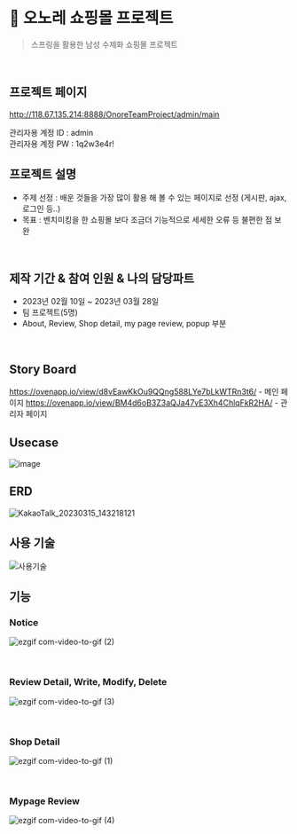 # :pushpin: 오노레 쇼핑몰 프로젝트
> 스프링을 활용한 남성 수제화 쇼핑몰 프로젝트  

</br>

## 프로젝트 페이지
http://118.67.135.214:8888/OnoreTeamProject/admin/main

관리자용 계정 ID : admin </br>
관리자용 계정 PW : 1q2w3e4r!


## 프로젝트 설명
 - 주제 선정 :  배운 것들을 가장 많이 활용 해 볼 수 있는 페이지로 선정 (게시판, ajax, 로그인 등..)
 - 목표 : 벤치미킹을 한 쇼핑몰 보다 조금더 기능적으로 세세한 오류 등 불편한 점 보완
  </br>

## 제작 기간 & 참여 인원 & 나의 담당파트
 - 2023년 02월 10일 ~ 2023년 03월 28일
 - 팀 프로젝트(5명)
 - About, Review, Shop detail, my page review, popup 부분
</br>

## Story Board
  https://ovenapp.io/view/d8vEawKkOu9QQng588LYe7bLkWTRn3t6/ - 메인 페이지
  https://ovenapp.io/view/BM4d6oB3Z3aQJa47vE3Xh4ChlqFkR2HA/ - 관리자 페이지
</br>

## Usecase
  ![image](https://user-images.githubusercontent.com/118063903/218922203-fb179f0b-58ae-49ad-a4a4-7a5bae93c799.png)
</br>

## ERD 
  ![KakaoTalk_20230315_143218121](https://user-images.githubusercontent.com/119827192/225823244-f3d3101d-c239-4708-ac68-95d41c407651.png)
</br>

## 사용 기술
   ![사용기술](https://user-images.githubusercontent.com/119827192/226220507-adf8d159-58a2-4e8e-a1f5-097d891f0a7c.png)
</br>

## 기능

### Notice
![ezgif com-video-to-gif (2)](https://user-images.githubusercontent.com/119827192/226804856-6e240bdc-49c5-4c31-9711-070d9ebae597.gif)

<br>

### Review Detail, Write, Modify, Delete
![ezgif com-video-to-gif (3)](https://user-images.githubusercontent.com/119827192/226804907-a49e554f-7cb8-425a-a425-23461769367a.gif)

<br>

### Shop Detail
 ![ezgif com-video-to-gif (1)](https://user-images.githubusercontent.com/119827192/226802262-591d8904-8232-4d8f-8ae0-c4dba6ed79c8.gif)

<br>

### Mypage Review 
![ezgif com-video-to-gif (4)](https://user-images.githubusercontent.com/119827192/226804918-bfbe1a87-77b7-4614-b2bd-1323db2fc5c5.gif)

 
 <br>

</div>

</br>
